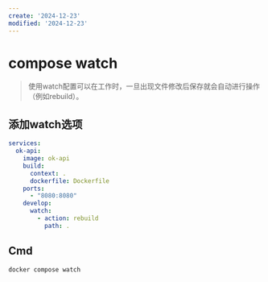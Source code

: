 ```yaml
---
create: '2024-12-23'
modified: '2024-12-23'
---
```


# compose watch

> 使用watch配置可以在工作时，一旦出现文件修改后保存就会自动进行操作（例如rebuild）。

## 添加watch选项

```yaml
services:
  ok-api:
    image: ok-api
    build:
      context: .
      dockerfile: Dockerfile
    ports:
      - "8080:8080"
    develop:
      watch:
        - action: rebuild
          path: .
```

## Cmd

```shell
docker compose watch
```